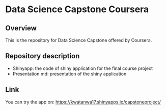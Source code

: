 # Data Science Capstone Coursera

## Overview
This is the repository for Data Science Capstone offered by Coursera.

## Repository description
- Shinyapp: the code of shiny application for the final course project 
- Presentation.md: presentation of the shiny application

## Link
You can try the app on: https://kwatanwa17.shinyapps.io/capstoneproject/
 
